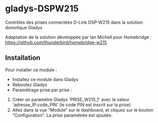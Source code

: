 # gladys-DSPW215
Contrôles des prises connectées D-Link DSP-W215 dans la solution domotique Gladys

Adaptation de la solution développée par Ian Michell pour Homebridge : https://github.com/thunderbird/homebridge-w215

Installation
------------
Pour installer ce module :

* Installez ce module dans Gladys
* Rebootez Gladys
* Paramétrage prise par prise :
1. Créer un paramètre Gladys 'PRISE_W215_1' avec la valeur 'adresse_IP:code_PIN' (le code PIN est inscrit sur la prise)
2. Allez dans la vue "Module" sur le dashboard, et cliquez sur le bouton "Configuration". La prise paramétrée est ajoutée.
